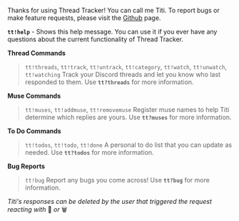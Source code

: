 Thanks for using Thread Tracker! You can call me Titi. To report bugs or make feature requests, please visit the [Github](https://github.com/vexx32/thread-tracker) page.

**`tt!help`** - Shows this help message. You can use it if you ever have any questions about the current functionality of Thread Tracker.

__**Thread Commands**__
> `tt!threads`, `tt!track`, `tt!untrack`, `tt!category`, `tt!watch`, `tt!unwatch`, `tt!watching`
> Track your Discord threads and let you know who last responded to them. Use **`tt?threads`** for more information.

__**Muse Commands**__
> `tt!muses`, `tt!addmuse`, `tt!removemuse`
> Register muse names to help Titi determine which replies are yours. Use **`tt?muses`** for more information.

__**To Do Commands**__
> `tt!todos`, `tt!todo`, `tt!done`
> A personal to do list that you can update as needed. Use **`tt?todos`** for more information.

__**Bug Reports**__
> `tt!bug`
> Report any bugs you come across! Use **`tt?bug`** for more information.

_Titi's responses can be deleted by the user that triggered the request reacting with_ :no_entry_sign: _or_ :wastebasket:

